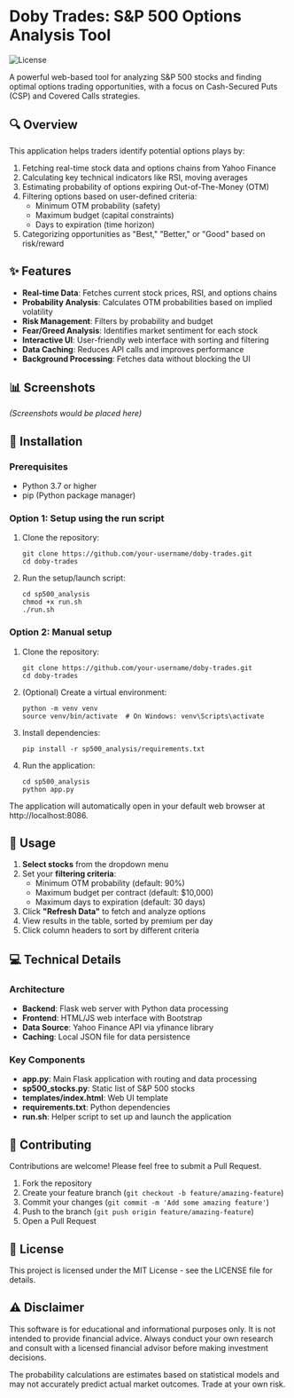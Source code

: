 # Doby Trades: S&P 500 Options Analysis Tool

![License](https://img.shields.io/badge/license-MIT-blue.svg)

A powerful web-based tool for analyzing S&P 500 stocks and finding optimal options trading opportunities, with a focus on Cash-Secured Puts (CSP) and Covered Calls strategies.

## 🔍 Overview

This application helps traders identify potential options plays by:

1. Fetching real-time stock data and options chains from Yahoo Finance
2. Calculating key technical indicators like RSI, moving averages
3. Estimating probability of options expiring Out-of-The-Money (OTM)
4. Filtering options based on user-defined criteria:
   - Minimum OTM probability (safety)
   - Maximum budget (capital constraints)
   - Days to expiration (time horizon)
5. Categorizing opportunities as "Best," "Better," or "Good" based on risk/reward

## ✨ Features

- **Real-time Data**: Fetches current stock prices, RSI, and options chains
- **Probability Analysis**: Calculates OTM probabilities based on implied volatility
- **Risk Management**: Filters by probability and budget
- **Fear/Greed Analysis**: Identifies market sentiment for each stock
- **Interactive UI**: User-friendly web interface with sorting and filtering
- **Data Caching**: Reduces API calls and improves performance
- **Background Processing**: Fetches data without blocking the UI

## 📊 Screenshots

*(Screenshots would be placed here)*

## 🚀 Installation

### Prerequisites
- Python 3.7 or higher
- pip (Python package manager)

### Option 1: Setup using the run script
1. Clone the repository:
   ```
   git clone https://github.com/your-username/doby-trades.git
   cd doby-trades
   ```
2. Run the setup/launch script:
   ```
   cd sp500_analysis
   chmod +x run.sh
   ./run.sh
   ```

### Option 2: Manual setup
1. Clone the repository:
   ```
   git clone https://github.com/your-username/doby-trades.git
   cd doby-trades
   ```
2. (Optional) Create a virtual environment:
   ```
   python -m venv venv
   source venv/bin/activate  # On Windows: venv\Scripts\activate
   ```
3. Install dependencies:
   ```
   pip install -r sp500_analysis/requirements.txt
   ```
4. Run the application:
   ```
   cd sp500_analysis
   python app.py
   ```

The application will automatically open in your default web browser at http://localhost:8086.

## 🔧 Usage

1. **Select stocks** from the dropdown menu
2. Set your **filtering criteria**:
   - Minimum OTM probability (default: 90%)
   - Maximum budget per contract (default: $10,000)
   - Maximum days to expiration (default: 30 days)
3. Click **"Refresh Data"** to fetch and analyze options
4. View results in the table, sorted by premium per day
5. Click column headers to sort by different criteria

## 💻 Technical Details

### Architecture
- **Backend**: Flask web server with Python data processing
- **Frontend**: HTML/JS web interface with Bootstrap
- **Data Source**: Yahoo Finance API via yfinance library
- **Caching**: Local JSON file for data persistence

### Key Components
- **app.py**: Main Flask application with routing and data processing
- **sp500_stocks.py**: Static list of S&P 500 stocks
- **templates/index.html**: Web UI template
- **requirements.txt**: Python dependencies
- **run.sh**: Helper script to set up and launch the application

## 🤝 Contributing

Contributions are welcome! Please feel free to submit a Pull Request.

1. Fork the repository
2. Create your feature branch (`git checkout -b feature/amazing-feature`)
3. Commit your changes (`git commit -m 'Add some amazing feature'`)
4. Push to the branch (`git push origin feature/amazing-feature`)
5. Open a Pull Request

## 📝 License

This project is licensed under the MIT License - see the LICENSE file for details.

## ⚠️ Disclaimer

This software is for educational and informational purposes only. It is not intended to provide financial advice. Always conduct your own research and consult with a licensed financial advisor before making investment decisions.

The probability calculations are estimates based on statistical models and may not accurately predict actual market outcomes. Trade at your own risk. 